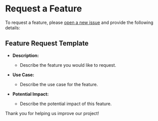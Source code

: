 # Request a Feature

To request a feature, please [open a new issue](https://github.com/your-org/community/issues/new?template=feature_request.md) and provide the following details:

## Feature Request Template

- **Description:**
  - Describe the feature you would like to request.

- **Use Case:**
  - Describe the use case for the feature.

- **Potential Impact:**
  - Describe the potential impact of this feature.

Thank you for helping us improve our project!
